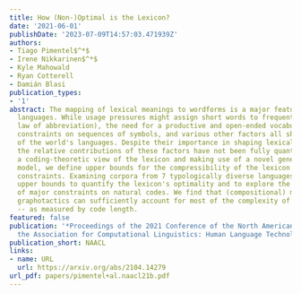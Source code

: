 ```yaml
---
title: How (Non-)Optimal is the Lexicon?
date: '2021-06-01'
publishDate: '2023-07-09T14:57:03.471939Z'
authors:
- Tiago Pimentel$^*$
- Irene Nikkarinen$^*$
- Kyle Mahowald
- Ryan Cotterell
- Damián Blasi
publication_types:
- '1'
abstract: The mapping of lexical meanings to wordforms is a major feature of natural
  languages. While usage pressures might assign short words to frequent meanings (Zipf's
  law of abbreviation), the need for a productive and open-ended vocabulary, local
  constraints on sequences of symbols, and various other factors all shape the lexicons
  of the world's languages. Despite their importance in shaping lexical structure,
  the relative contributions of these factors have not been fully quantified. Taking
  a coding-theoretic view of the lexicon and making use of a novel generative statistical
  model, we define upper bounds for the compressibility of the lexicon under various
  constraints. Examining corpora from 7 typologically diverse languages, we use those
  upper bounds to quantify the lexicon's optimality and to explore the relative costs
  of major constraints on natural codes. We find that (compositional) morphology and
  graphotactics can sufficiently account for most of the complexity of natural codes
  -- as measured by code length.
featured: false
publication: '*Proceedings of the 2021 Conference of the North American Chapter of
  the Association for Computational Linguistics: Human Language Technologies*'
publication_short: NAACL
links:
- name: URL
  url: https://arxiv.org/abs/2104.14279
url_pdf: papers/pimentel+al.naacl21b.pdf
---
```



